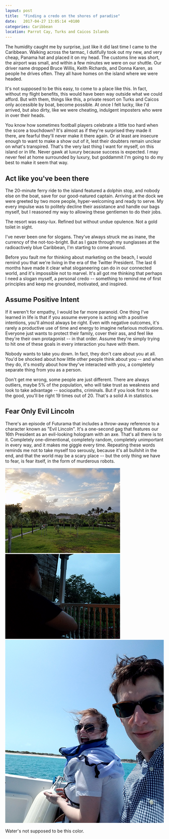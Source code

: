 ```yaml
---
layout: post
title:  "Finding a credo on the shores of paradise"
date:   2017-04-27 13:05:14 +0100
categories: Caribbean
location: Parrot Cay, Turks and Caicos Islands
---
```

The humidity caught me by surprise, just like it did last time I came to the Caribbean. Walking across the tarmac, I dutifully took out my new, and very cheap, Panama hat and placed it on my head. The customs line was short, the airport was small, and within a few minutes we were on our shuttle. Our driver name dropped Bruce Willis, Keith Richards, and Donna Karen, as people he drives often. They all have homes on the island where we were headed. 

It's not supposed to be this easy, to come to a place like this. In fact, without my flight benefits, this would have been way outside what we could afford. But with them, things like this, a private resort on Turks and Caicos only accessible by boat, become possible. At once I felt lucky, like I'd arrived, but also dirty, like we were cheating, indulgent imposters who were in over their heads. 

You know how sometimes football players celebrate a little too hard when the score a touchdown? It's almost as if they're surprised they made it there, are fearful they'll never make it there again. Or at least are insecure enough to want to make a show out of it, lest their doubters remain unclear on what's transpired. That's the very last thing I want for myself, on this island or in life. Never gawk at luxury because success is expected. I may never feel at home surrounded by luxury, but goddammit I'm going to do my best to make it seem that way. 


## Act like you've been there

The 20-minute ferry ride to the island featured a dolphin stop, and nobody else on the boat, save for our good-natured captain. Arriving at the dock we were greeted by two more people, hyper-welcoming and ready to serve. My every impulse was to politely decline their assistance and handle our bags myself, but I reasoned my way to allowing these gentlemen to do their jobs. 

The resort was easy-lux. Refined but without undue opulence. Not a gold toilet in sight. 

I've never been one for slogans. They've always struck me as inane, the currency of the not-too-bright. But as I gaze through my sunglasses at the radioactively blue Caribbean, I'm starting to come around. 

Before you fault me for thinking about marketing on the beach, I would remind you that we're living in the era of the Twitter President. The last 6 months have made it clear what sloganeering can do in our connected world, and it's impossible not to marvel. It's all got me thinking that perhaps I need a slogan myself, a personal credo -- something to remind me of first principles and keep me grounded, motivated, and inspired. 


## Assume Positive Intent 

If it weren't for empathy, I would be far more paranoid. One thing I've learned in life is that if you assume everyone is acting with a positive intentions, you'll almost always be right. Even with negative outcomes, it's rarely a productive use of time and energy to imagine nefarious motivations. Everyone just wants to protect their family, cover their ass, and feel like they're their own protagonist -- in that order. Assume they're simply trying to hit one of these goals in every interaction you have with them. 

Nobody wants to take you down. In fact, they don't care about you at all. You'd be shocked about how little other people think about you -- and when they do, it's mostly about how they've interacted with you, a completely separate thing from you as a person. 

Don't get me wrong, some people are just different. There are always outliers, maybe 5% of the population, who will take trust as weakness and look to take advantage -- sociopaths, criminals. But if you look first to see the good, you'll be right 19 times out of 20. That's a solid A in statistics. 


## Fear Only Evil Lincoln 

There's an episode of Futurama that includes a throw-away reference to a character known as "Evil Lincoln". It's a one-second gag that features our 16th President as an evil-looking hologram with an axe. That's all there is to it. Completely one-dimentional, completely random, completely unimportant in every way, and it makes me giggle every time. Repeating these words reminds me not to take myself too serously, because it's all bullshit in the end, and that the world may be a scary place -- but the only thing we have to fear, is fear itself, in the form of murderous robots. 

<div class="post-image post-image--split">
    <img src="/img/posts/turks/turks1.png" alt="The view from the room" />
    <img src="/img/posts/turks/turks2.png" alt="Arina at dusk" />
</div>

<div class="post-image">
    <img src="/img/posts/turks/turks3.png" alt="The boat to Parrot Cay" />
    <p class="post-image-caption">Water's not supposed to be this color.</p>
</div>
